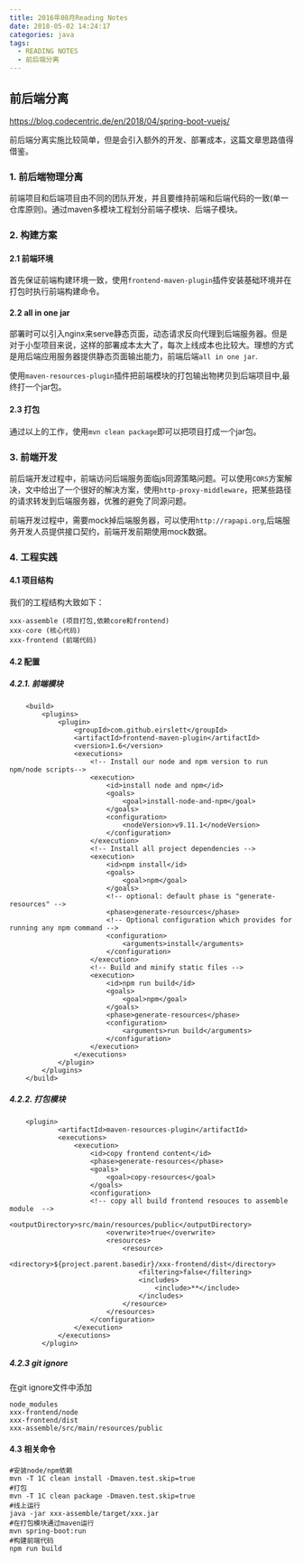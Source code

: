 ```yaml
---
title: 2016年08月Reading Notes
date: 2018-05-02 14:24:17
categories: java
tags:
  - READING NOTES
  - 前后端分离
---
```

	
## 前后端分离

https://blog.codecentric.de/en/2018/04/spring-boot-vuejs/

前后端分离实施比较简单，但是会引入额外的开发、部署成本，这篇文章思路值得借鉴。

### 1. 前后端物理分离

前端项目和后端项目由不同的团队开发，并且要维持前端和后端代码的一致(单一仓库原则)。通过maven多模块工程划分前端子模块、后端子模块。

### 2. 构建方案

#### 2.1 前端环境

首先保证前端构建环境一致，使用`frontend-maven-plugin`插件安装基础环境并在打包时执行前端构建命令。

#### 2.2 all in one jar


部署时可以引入nginx来serve静态页面，动态请求反向代理到后端服务器。但是对于小型项目来说，这样的部署成本太大了，每次上线成本也比较大。理想的方式是用后端应用服务器提供静态页面输出能力，前端后端`all in one jar`.

使用`maven-resources-plugin`插件把前端模块的打包输出物拷贝到后端项目中,最终打一个jar包。

#### 2.3 打包

通过以上的工作，使用`mvn clean package`即可以把项目打成一个jar包。

### 3. 前端开发

前后端开发过程中，前端访问后端服务面临js同源策略问题。可以使用`CORS`方案解决，文中给出了一个很好的解决方案，使用`http-proxy-middleware`，把某些路径的请求转发到后端服务器，优雅的避免了同源问题。

前端开发过程中，需要mock掉后端服务器，可以使用`http://rapapi.org`,后端服务开发人员提供接口契约，前端开发前期使用mock数据。


### 4. 工程实践

#### 4.1 项目结构

我们的工程结构大致如下：

	xxx-assemble (项目打包,依赖core和frontend)
	xxx-core (核心代码)
	xxx-frontend (前端代码)

#### 4.2 配置

##### 4.2.1. 前端模块

	    <build>
	        <plugins>
	            <plugin>
	                <groupId>com.github.eirslett</groupId>
	                <artifactId>frontend-maven-plugin</artifactId>
	                <version>1.6</version>
	                <executions>
	                    <!-- Install our node and npm version to run npm/node scripts-->
	                    <execution>
	                        <id>install node and npm</id>
	                        <goals>
	                            <goal>install-node-and-npm</goal>
	                        </goals>
	                        <configuration>
	                            <nodeVersion>v9.11.1</nodeVersion>
	                        </configuration>
	                    </execution>
	                    <!-- Install all project dependencies -->
	                    <execution>
	                        <id>npm install</id>
	                        <goals>
	                            <goal>npm</goal>
	                        </goals>
	                        <!-- optional: default phase is "generate-resources" -->
	                        <phase>generate-resources</phase>
	                        <!-- Optional configuration which provides for running any npm command -->
	                        <configuration>
	                            <arguments>install</arguments>
	                        </configuration>
	                    </execution>
	                    <!-- Build and minify static files -->
	                    <execution>
	                        <id>npm run build</id>
	                        <goals>
	                            <goal>npm</goal>
	                        </goals>
	                        <phase>generate-resources</phase>
	                        <configuration>
	                            <arguments>run build</arguments>
	                        </configuration>
	                    </execution>
	                </executions>
	            </plugin>
	        </plugins>
	    </build>

##### 4.2.2. 打包模块

		<plugin>
                <artifactId>maven-resources-plugin</artifactId>
                <executions>
                    <execution>
                        <id>copy frontend content</id>
                        <phase>generate-resources</phase>
                        <goals>
                            <goal>copy-resources</goal>
                        </goals>
                        <configuration>
                        <!-- copy all build frontend resouces to assemble module  -->
                            <outputDirectory>src/main/resources/public</outputDirectory>
                            <overwrite>true</overwrite>
                            <resources>
                                <resource>
                                    <directory>${project.parent.basedir}/xxx-frontend/dist</directory>
                                    <filtering>false</filtering>
                                    <includes>
                                        <include>**</include>
                                    </includes>
                                </resource>
                            </resources>
                        </configuration>
                    </execution>
                </executions>
            </plugin>


##### 4.2.3 git ignore

在git ignore文件中添加

	node_modules
	xxx-frontend/node
	xxx-frontend/dist
	xxx-assemble/src/main/resources/public
	
#### 4.3 相关命令

	#安装node/npm依赖
	mvn -T 1C clean install -Dmaven.test.skip=true
	#打包
	mvn -T 1C clean package -Dmaven.test.skip=true
	#线上运行
	java -jar xxx-assemble/target/xxx.jar
	#在打包模块通过maven运行
	mvn spring-boot:run
	#构建前端代码
	npm run build
	
